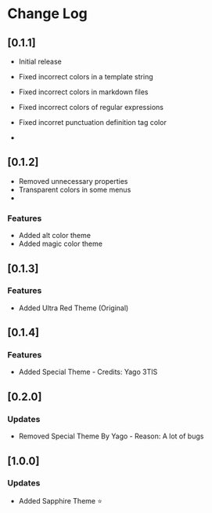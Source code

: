 # Change Log

## [0.1.1]

- Initial release

- Fixed incorrect colors in a template string
- Fixed incorrect colors in markdown files
- Fixed incorrect colors of regular expressions
- Fixed incorret punctuation definition tag color
-
## [0.1.2]

- Removed unnecessary properties
- Transparent colors in some menus
-
### Features

- Added alt color theme
- Added magic color theme

## [0.1.3]

### Features

- Added Ultra Red Theme (Original)

## [0.1.4]

### Features

- Added Special Theme - Credits: Yago 3TIS

## [0.2.0]

### Updates

- Removed Special Theme By Yago - Reason: A lot of bugs

## [1.0.0]

### Updates

- Added Sapphire Theme ⭐